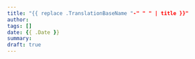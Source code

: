 ```yaml
---
title: "{{ replace .TranslationBaseName "-" " " | title }}"
author: 
tags: []
date: {{ .Date }}
summary: 
draft: true
---
```



